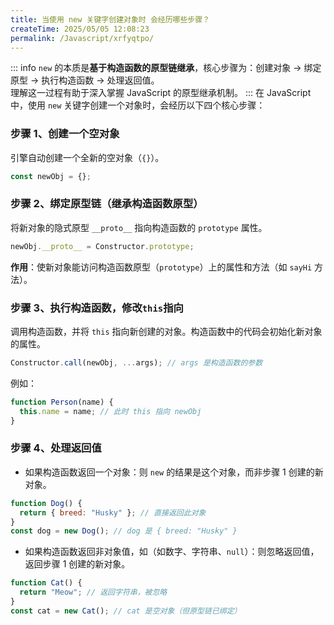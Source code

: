 ```yaml
---
title: 当使用 new 关键字创建对象时 会经历哪些步骤？
createTime: 2025/05/05 12:08:23
permalink: /Javascript/xrfyqtpo/
---
```


::: info
`new` 的本质是**基于构造函数的原型链继承**，核心步骤为：创建对象 → 绑定原型 → 执行构造函数 → 处理返回值。  
理解这一过程有助于深入掌握 JavaScript 的原型继承机制。
:::
在 JavaScript 中，使用 `new` 关键字创建一个对象时，会经历以下四个核心步骤：

### 步骤 1、创建一个空对象

引擎自动创建一个全新的空对象（`{}`）。

```javascript
const newObj = {};
```

### 步骤 2、绑定原型链（继承构造函数原型）

将新对象的隐式原型 `__proto__` 指向构造函数的 `prototype` 属性。

```javascript
newObj.__proto__ = Constructor.prototype;
```

**作用**：使新对象能访问构造函数原型（`prototype`）上的属性和方法（如 `sayHi` 方法）。

### 步骤 3、执行构造函数，修改`this`指向

调用构造函数，并将 `this` 指向新创建的对象。构造函数中的代码会初始化新对象的属性。

```javascript
Constructor.call(newObj, ...args); // args 是构造函数的参数
```

例如：

```javascript
function Person(name) {
  this.name = name; // 此时 this 指向 newObj
}
```

### 步骤 4、处理返回值

- 如果构造函数返回一个对象：则 `new` 的结果是这个对象，而非步骤 1 创建的新对象。

```javascript
function Dog() {
  return { breed: "Husky" }; // 直接返回此对象
}
const dog = new Dog(); // dog 是 { breed: "Husky" }
```

- 如果构造函数返回非对象值，如（如数字、字符串、`null`）：则忽略返回值，返回步骤 1 创建的新对象。

```javascript
function Cat() {
  return "Meow"; // 返回字符串，被忽略
}
const cat = new Cat(); // cat 是空对象（但原型链已绑定）
```
